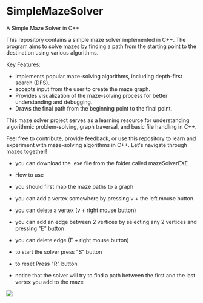 # SimpleMazeSolver

A Simple Maze Solver in C++

This repository contains a simple maze solver implemented in C++. The program aims to solve mazes by finding a path from the starting point to the destination using various algorithms.

Key Features:

- Implements popular maze-solving algorithms, including depth-first search (DFS).
- accepts input from the user to create the maze graph.
- Provides visualization of the maze-solving process for better understanding and debugging.
- Draws the final path from the beginning point  to the final point.
  
This maze solver project serves as a learning resource for understanding algorithmic problem-solving, graph traversal, and basic file handling in C++.

Feel free to contribute, provide feedback, or use this repository to learn and experiment with maze-solving algorithms in C++. Let's navigate through mazes together!


- you can download the .exe file from the folder called mazeSolverEXE

- How to use
- you should first map the maze paths to a graph
- you can add a vertex somewhere by pressing v + the left mouse button
- you can delete a vertex (v + right mouse button)
- you can add an edge between 2 vertices by selecting any 2 vertices and pressing "E" button
- you can delete edge (E + right mouse button)
- to start the solver press "S" button 
- to reset Press "R" button

- notice that the solver will try to find a path between the first and the last vertex you add to the maze

![](https://github.com/MarkoSami/SimpleMazeSolver/Desktop_2023_06_23_-_07_09_22_01_AdobeExpress.gif)
